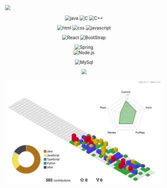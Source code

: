 <div>
  <img  src="https://capsule-render.vercel.app/api?type=waving&color=auto&height=200&section=header&text=CodeJuggler🤹&fontSize=90" />  
</div>

<!--
<div align="center">
	<img src="https://img.shields.io/badge/Java-007396?style=flat&logo=Java&logoColor=white" />
	<img src="https://img.shields.io/badge/HTML5-E34F26?style=flat&logo=HTML5&logoColor=white" />
	<img src="https://img.shields.io/badge/CSS3-1572B6?style=flat&logo=CSS3&logoColor=white" />
</div>
-->



<div align="center">


![java](https://img.shields.io/badge/Java-ED8B00?style=for-the-badge&logo=openjdk&logoColor=white)
![C](https://img.shields.io/badge/C-00599C?style=for-the-badge&logo=c&logoColor=white)
![C++](https://img.shields.io/badge/C%2B%2B-00599C?style=for-the-badge&logo=c%2B%2B&logoColor=white)

![html](https://img.shields.io/badge/HTML-239120?style=for-the-badge&logo=html5&logoColor=white)
![css](https://img.shields.io/badge/CSS-239120?&style=for-the-badge&logo=css3&logoColor=white)
![javascript](https://img.shields.io/badge/JavaScript-F7DF1E?style=for-the-badge&logo=JavaScript&logoColor=white)

![React](https://img.shields.io/badge/React-20232A?style=for-the-badge&logo=react&logoColor=61DAFB)
![BootStrap](https://img.shields.io/badge/Bootstrap-563D7C?style=for-the-badge&logo=bootstrap&logoColor=white)
</div>
<div align="center">
	
![Spring](https://img.shields.io/badge/Spring-6DB33F?style=for-the-badge&logo=spring&logoColor=white)		
![Node.js](https://img.shields.io/badge/Node.js-43853D?style=for-the-badge&logo=node.js&logoColor=white)		
</div>

<div align="center">
	
![MySql](https://img.shields.io/badge/MySQL-00000F?style=for-the-badge&logo=mysql&logoColor=white)		
</div>

<div align="center">
<!--   <img src="https://github-readme-stats.vercel.app/api/top-langs/?username=CodeJuggler19&layout=compact"><br><br> -->
  <img src="https://github-readme-stats.vercel.app/api?username=CodeJuggler19&show_icons=true">
</div>

![](./profile-3d-contrib/profile-gitblock.svg) 
